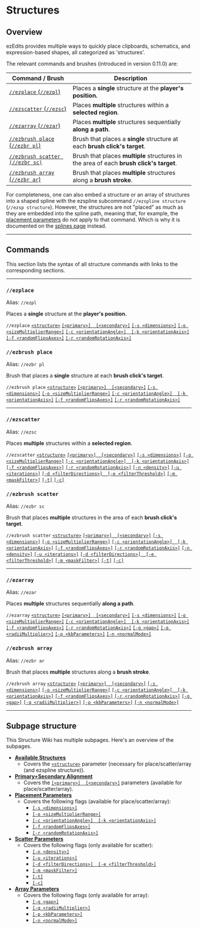 # Structures

## Overview

ezEdits provides multiple ways to quickly place clipboards, schematics, and expression-based shapes, all categorized as 'structures'.

The relevant commands and brushes (introduced in version 0.11.0) are:

<table data-column-title-hidden data-view="cards" data-full-width="false"><thead><tr><th>Command / Brush</th><th>Description</th></tr></thead><tbody><tr><td><a href="./#ezplace"><code>//ezplace</code> (<code>//ezpl</code>)</a> </td><td>Places a <strong>single</strong> structure at the <strong>player's position.</strong></td></tr><tr><td><a href="./#ezscatter"><code>//ezscatter</code> (<code>//ezsc</code>)</a> </td><td>Places <strong>multiple</strong> structures within a <strong>selected region</strong>.</td></tr><tr><td><a href="./#ezarray"><code>//ezarray</code> (<code>//ezar</code>)</a></td><td>Places <strong>multiple</strong> structures sequentially <strong>along a path</strong>.</td></tr><tr><td><a href="./#ezbrush-place"><code>//ezbrush place</code> (<code>//ezbr pl</code>)</a></td><td>Brush that places a <strong>single</strong> structure at each <strong>brush click's target</strong>.</td></tr><tr><td><a href="./#ezbrush-scatter"><code>//ezbrush scatter (//ezbr sc)</code></a></td><td>Brush that places <strong>multiple</strong> structures in the area of each <strong>brush click's target</strong>.</td></tr><tr><td><a href="./#ezbrush-array"><code>//ezbrush array</code> (<code>//ezbr ar</code>)</a></td><td>Brush that places <strong>multiple</strong> structures along a <strong>brush stroke</strong>.</td></tr></tbody></table>

For completeness, one can also embed a structure or an array of structures into a shaped spline with the ezspline subcommand `//ezspline structure` (`//ezsp structure`). However, the structures are not "placed" as much as they are embedded into the spline path, meaning that, for example, the [placement parameters](placement-parameters.md) do not apply to that command. Which is why it is documented on the [splines page](../spline.md) instead.



***

## Commands

This section lists the syntax of all structure commands with links to the corresponding sections.&#x20;

***

### `//ezplace`

Alias: `//ezpl`

Places a **single** structure at the **player's position.**

`//ezplace` [`<structure>`](available-structures.md) [`[<primary>]  [<secondary>]`](primary+secondary-alignment.md) [`[-s <dimensions>]`](placement-parameters.md#controlling-dimensions-s-less-than-dimensions-greater-than) [`[-o <sizeMultiplierRange>]`](placement-parameters.md#random-scaling-o-less-than-sizemultiplierrange-greater-than) [`[-c <orientationAngle>]  [-k <orientationAxis>]`](placement-parameters.md#orientation-advanced-k-less-than-orientationaxis-greater-than-and-c-less-than-orientationangle-great) [`[-f <randomFlipsAxes>]`](placement-parameters.md#random-flips-f-less-than-randomflipsaxes-greater-than) [`[-r <randomRotationAxis>]`](placement-parameters.md#random-90-rotations-r-less-than-randomrotationaxis-greater-than)

### `//ezbrush place`

Alias: `//ezbr pl`

Brush that places a **single** structure at each **brush click's target**.

`//ezbrush place` [`<structure>`](available-structures.md) [`[<primary>]  [<secondary>]`](primary+secondary-alignment.md) [`[-s <dimensions>]`](./#controlling-dimensions-s-less-than-dimensions-greater-than) [`[-o <sizeMultiplierRange>]`](./#random-scaling-o-less-than-sizemultiplierrange-greater-than) [`[-c <orientationAngle>]  [-k <orientationAxis>]`](./#orientation-advanced-k-less-than-orientationaxis-greater-than-and-c-less-than-orientationangle-great) [`[-f <randomFlipsAxes>]`](./#random-flips-f-less-than-randomflipsaxes-greater-than) [`[-r <randomRotationAxis>]`](placement-parameters.md#random-90-rotations-r-less-than-randomrotationaxis-greater-than)

***

### `//ezscatter`

Alias: `//ezsc`

Places **multiple** structures within a **selected region**.

`//ezscatter` [`<structure>`](available-structures.md) [`[<primary>]  [<secondary>]`](primary+secondary-alignment.md) [`[-s <dimensions>]`](./#controlling-dimensions-s-less-than-dimensions-greater-than) [`[-o <sizeMultiplierRange>]`](./#random-scaling-o-less-than-sizemultiplierrange-greater-than) [`[-c <orientationAngle>]  [-k <orientationAxis>]`](./#orientation-advanced-k-less-than-orientationaxis-greater-than-and-c-less-than-orientationangle-great) [`[-f <randomFlipsAxes>]`](./#random-flips-f-less-than-randomflipsaxes-greater-than) [`[-r <randomRotationAxis>]`](placement-parameters.md#random-90-rotations-r-less-than-randomrotationaxis-greater-than) [`[-n <density>]`](scatter-parameters.md#density-n-less-than-density-greater-than) [`[-u <iterations>]`](scatter-parameters.md#uniformity-u-less-than-iterations-greater-than) [`[-d <filterDirections>]  [-e <filterThreshold>]`](scatter-parameters.md#directional-filter-d-less-than-directions-greater-than-and-e-less-than-threshold-greater-than) [`[-m <maskFilter>]`](scatter-parameters.md#mask-filter-m-less-than-mask-greater-than) [`[-t]`](scatter-parameters.md#trimming-filter-t) [`[-c]`](scatter-parameters.md#cut-off-outside-the-selection-c)

### `//ezbrush scatter`

Alias: `//ezbr sc`

Brush that places **multiple** structures in the area of each **brush click's target**.

`//ezbrush scatter` [`<structure>`](available-structures.md) [`[<primary>]  [<secondary>]`](primary+secondary-alignment.md) [`[-s <dimensions>]`](./#controlling-dimensions-s-less-than-dimensions-greater-than) [`[-o <sizeMultiplierRange>]`](./#random-scaling-o-less-than-sizemultiplierrange-greater-than) [`[-c <orientationAngle>]  [-k <orientationAxis>]`](./#orientation-advanced-k-less-than-orientationaxis-greater-than-and-c-less-than-orientationangle-great) [`[-f <randomFlipsAxes>]`](./#random-flips-f-less-than-randomflipsaxes-greater-than) [`[-r <randomRotationAxis>]`](placement-parameters.md#random-90-rotations-r-less-than-randomrotationaxis-greater-than) [`[-n <density>]`](scatter-parameters.md#density-n-less-than-density-greater-than) [`[-u <iterations>]`](scatter-parameters.md#uniformity-u-less-than-iterations-greater-than) [`[-d <filterDirections>]  [-e <filterThreshold>]`](scatter-parameters.md#directional-filter-d-less-than-directions-greater-than-and-e-less-than-threshold-greater-than) [`[-m <maskFilter>]`](scatter-parameters.md#mask-filter-m-less-than-mask-greater-than) [`[-t]`](scatter-parameters.md#trimming-filter-t) [`[-c]`](scatter-parameters.md#cut-off-outside-the-selection-c)

***

### `//ezarray`

Alias: `//ezar`

Places **multiple** structures sequentially **along a path**.

`//ezarray` [`<structure>`](available-structures.md) [`[<primary>]  [<secondary>]`](primary+secondary-alignment.md) [`[-s <dimensions>]`](placement-parameters.md#controlling-dimensions-s-less-than-dimensions-greater-than) [`[-o <sizeMultiplierRange>]`](placement-parameters.md#random-scaling-o-less-than-sizemultiplierrange-greater-than) [`[-c <orientationAngle>]  [-k <orientationAxis>]`](placement-parameters.md#orientation-advanced-k-less-than-orientationaxis-greater-than-and-c-less-than-orientationangle-great) [`[-f <randomFlipsAxes>]`](placement-parameters.md#random-flips-f-less-than-randomflipsaxes-greater-than) [`[-r <randomRotationAxis>]`](placement-parameters.md#random-90-rotations-r-less-than-randomrotationaxis-greater-than) [`[-g <gap>]`](array-parameters.md#distance-g-less-than-gap-greater-than) [`[-q <radiiMultiplier>]`](array-parameters.md#progressive-scaling-q-less-than-radii-greater-than) [`[-p <kbParameters>]`](array-parameters.md#path-parameters-p-less-than-kbparameters-greater-than) [`[-n <normalMode>]`](array-parameters.md#spline-orientation-n-less-than-normalmode-greater-than)

### `//ezbrush array`

Alias: `//ezbr ar`

Brush that places **multiple** structures along a **brush stroke**.

`//ezbrush array` [`<structure>`](available-structures.md) [`[<primary>]  [<secondary>]`](primary+secondary-alignment.md) [`[-s <dimensions>]`](placement-parameters.md#controlling-dimensions-s-less-than-dimensions-greater-than) [`[-o <sizeMultiplierRange>]`](placement-parameters.md#random-scaling-o-less-than-sizemultiplierrange-greater-than) [`[-c <orientationAngle>]  [-k <orientationAxis>]`](placement-parameters.md#orientation-advanced-k-less-than-orientationaxis-greater-than-and-c-less-than-orientationangle-great) [`[-f <randomFlipsAxes>]`](placement-parameters.md#random-flips-f-less-than-randomflipsaxes-greater-than) [`[-r <randomRotationAxis>]`](placement-parameters.md#random-90-rotations-r-less-than-randomrotationaxis-greater-than) [`[-g <gap>]`](array-parameters.md#distance-g-less-than-gap-greater-than) [`[-q <radiiMultiplier>]`](array-parameters.md#progressive-scaling-q-less-than-radii-greater-than) [`[-p <kbParameters>]`](array-parameters.md#path-parameters-p-less-than-kbparameters-greater-than) [`[-n <normalMode>]`](array-parameters.md#spline-orientation-n-less-than-normalmode-greater-than)&#x20;

***

## Subpage structure

This Structure Wiki has multiple subpages. Here's an overview of the subpages.

* [**Available Structures**](available-structures.md)&#x20;
  * Covers the [`<structure>`](available-structures.md) parameter (necessary for place/scatter/array (and ezspline structure)).
* [**Primary+Secondary Alignment**](primary+secondary-alignment.md)&#x20;
  * Covers the [`[<primary>]  [<secondary>]`](primary+secondary-alignment.md) parameters (available for place/scatter/array).
* [**Placement Parameters**](placement-parameters.md)&#x20;
  * Covers the following flags (available for place/scatter/array):
    * [`[-s <dimensions>]`](placement-parameters.md#controlling-dimensions-s-less-than-dimensions-greater-than)
    * [`[-o <sizeMultiplierRange>]`](placement-parameters.md#random-scaling-o-less-than-sizemultiplierrange-greater-than)
    * [`[-c <orientationAngle>]  [-k <orientationAxis>]`](placement-parameters.md#orientation-advanced-k-less-than-orientationaxis-greater-than-and-c-less-than-orientationangle-great)
    * [`[-f <randomFlipsAxes>]`](placement-parameters.md#random-flips-f-less-than-randomflipsaxes-greater-than)
    * [`[-r <randomRotationAxis>]`](placement-parameters.md#random-90-rotations-r-less-than-randomrotationaxis-greater-than)
* [**Scatter Parameters**](scatter-parameters.md)&#x20;
  * Covers the following flags (only available for scatter):
    * [`[-n <density>]`](scatter-parameters.md#density-n-less-than-density-greater-than)
    * [`[-u <iterations>]`](scatter-parameters.md#uniformity-u-less-than-iterations-greater-than)
    * [`[-d <filterDirections>]  [-e <filterThreshold>]`](scatter-parameters.md#directional-filter-d-less-than-directions-greater-than-and-e-less-than-threshold-greater-than)
    * [`[-m <maskFilter>]`](scatter-parameters.md#mask-filter-m-less-than-mask-greater-than)
    * [`[-t]`](scatter-parameters.md#trimming-filter-t)
    * [`[-c]`](scatter-parameters.md#cut-off-outside-the-selection-c)
* [**Array Parameters**](array-parameters.md)
  * Covers the following flags (only available for array):
    * [`[-g <gap>]`](array-parameters.md#distance-g-less-than-gap-greater-than)
    * [`[-q <radiiMultiplier>]`](array-parameters.md#progressive-scaling-q-less-than-radii-greater-than)
    * [`[-p <kbParameters>]`](array-parameters.md#path-parameters-p-less-than-kbparameters-greater-than)
    * [`[-n <normalMode>]`](array-parameters.md#spline-orientation-n-less-than-normalmode-greater-than)&#x20;
